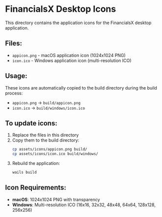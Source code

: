# FinancialsX Desktop Icons

This directory contains the application icons for the FinancialsX desktop application.

## Files:
- `appicon.png` - macOS application icon (1024x1024 PNG)
- `icon.ico` - Windows application icon (multi-resolution ICO)

## Usage:
These icons are automatically copied to the build directory during the build process:
- `appicon.png` → `build/appicon.png`
- `icon.ico` → `build/windows/icon.ico`

## To update icons:
1. Replace the files in this directory
2. Copy them to the build directory:
   ```bash
   cp assets/icons/appicon.png build/
   cp assets/icons/icon.ico build/windows/
   ```
3. Rebuild the application:
   ```bash
   wails build
   ```

## Icon Requirements:
- **macOS**: 1024x1024 PNG with transparency
- **Windows**: Multi-resolution ICO (16x16, 32x32, 48x48, 64x64, 128x128, 256x256)